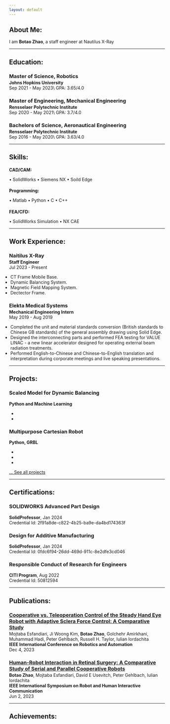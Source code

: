 ```yaml
---
layout: default
---
```

## About Me:

I am **Botao Zhao**, a staff engineer at Nautilus X-Ray

---

## Education:

<h3 style="margin-bottom:2px;">Master of Science, Robotics</h3>
<h4 style="margin:0;">Johns Hopkins University</h4>
Sep 2021 - May 2023\
GPA: 3.65/4.0

<h3 style="margin-bottom:2px;">Master of Engineering, Mechanical Engineering</h3>
<h4 style="margin:0;">Rensselaer Polytechnic Institute</h4>
Sep 2020 - May 2021\
GPA: 3.7/4.0

<h3 style="margin-bottom:2px;">Bachelors of Science, Aeronautical Engineering</h3>
<h4 style="margin:0;">Rensselaer Polytechnic Institute</h4>
Sep 2016 - May 2020\
GPA: 3.63/4.0

---

## Skills:

<h4 style="margin-bottom:2px;">CAD/CAM:</h4>
<p style="margin-bottom:4px;">&#x2022; SolidWorks &#x2022; Siemens NX &#x2022; Soild Edge</p>

<h4 style="margin-bottom:2px;">Programming:</h4>
<p style="margin-bottom:4px;">&#x2022; Matlab &#x2022; Python &#x2022; C &#x2022; C++</p>

<h4 style="margin-bottom:2px;">FEA/CFD:</h4>
<p style="margin-bottom:4px;">&#x2022; SolidWorks Simulation &#x2022; NX CAE</p>

---

## Work Experience:

<h3 style="margin-bottom:2px;">Naitilus X-Ray</h3>
<p style="margin:0;"><b>Staff Engineer</b><br>
Jul 2023 - Present</p>
<ul style="margin-left: -1.4em;">
  <li>CT Frame Mobile Base.</li>
  <li>Dynamic Balancing System.</li>
  <li>Magnetic Field Mapping System.</li>
  <li>Dectector Frame.</li>
</ul>

<h3 style="margin-bottom:2px;">Elekta Medical Systems</h3>
<p style="margin:0;"><b>Mechanical Engineering Intern</b><br>
May 2019 - Aug 2019</p>
<ul style="margin-left: -1.4em;">
  <li>Completed the unit and material standards conversion (British standards to Chinese GB standards) of the general assembly drawing using Solid Edge.</li>
  <li>Designed the interconnecting parts and performed FEA testing for VALUE LINAC - a new linear accelerator designed for operating external beam radiation treatments.</li>
  <li>Performed English-to-Chinese and Chinese-to-English translation and interpretation during corporate meetings and live speaking presentations.</li>
</ul>

---

## Projects:

<div class="card">
  <h3>Scaled Model for Dynamic Balancing</h3>
  <p><b>Python and Machine Learning</b></p>
  <ul>
    <li></li>
    <li></li>
  </ul>
  <a href=""><span class="card-link-spanner"></span></a>
</div>

<div class="card">
  <h3>Multipurpose Cartesian Robot</h3>
  <p><b>Python, GRBL</b></p>
  <ul>
    <li></li>
    <li></li>
    <li></li>
  </ul>
  <a href=""><span class="card-link-spanner"></span></a>
</div>

[... See all projects](./projects)

---

## Certifications:

<div class="card">
  <h3>SOLIDWORKS Advanced Part Design</h3>
  <p><b>SolidProfessor</b>, Jan 2024<br>
  Credential Id: 2f91a8de-c822-4b25-ba9e-da4bd174363f</p>
  <a href="https://plt.solidprofessor.com/certificates/2f91a8de-c822-4b25-ba9e-da4bd174363f"><span class="card-link-spanner"></span></a>
</div>

<div class="card">
  <h3>Design for Additive Manufacturing</h3>
  <p><b>SolidProfessor</b>, Jan 2024<br>
  Credential Id: 0fdc6f94-26dd-469d-911c-8e2dfe3cd046</p>
  <a href="https://plt.solidprofessor.com/certificates/2f91a8de-c822-4b25-ba9e-da4bd174363f"><span class="card-link-spanner"></span></a>
</div>

<div class="card">
  <h3>Responsible Conduct of Research for Engineers</h3>
  <p><b>CITI Program</b>, Aug 2022<br>
  Credential Id: 50812594</p>
  <a href="https://www.citiprogram.org/verify/?wf530ee0a-0814-4915-9442-76889defe9c9-50812594"><span class="card-link-spanner"></span></a>
</div>

---

## Publications:

<h3 style="margin-bottom:2px; color:var(--clr-a-text);"><a href="https://ieeexplore.ieee.org/abstract/document/10611084">Cooperative vs. Teleoperation Control of the Steady Hand Eye Robot with Adaptive Sclera Force Control: A Comparative Study</a></h3>
<p style="margin:0;">Mojtaba Esfandiari, Ji Woong Kim, <b>Botao Zhao</b>, Golchehr Amirkhani, Muhammad Hadi, Peter Gehlbach, Russell H. Taylor, Iulian Iordachita<br></p>
<b>IEEE International Conference on Robotics and Automation</b><br>
Dec 4, 2023

<h3 style="margin-bottom:2px; color:var(--clr-a-text);"><a href="https://ieeexplore.ieee.org/abstract/document/10309472">Human-Robot Interaction in Retinal Surgery: A Comparative Study of Serial and Parallel Cooperative Robots</a></h3>
<p style="margin:0;"><b>Botao Zhao</b>, Mojtaba Esfandiari, David E Usevitch, Peter Gehlbach, Iulian Iordachita<br></p>
<b>IEEE International Symposium on Robot and Human Interactive Communication</b><br>
Jun 2, 2023

---

## Achievements:
